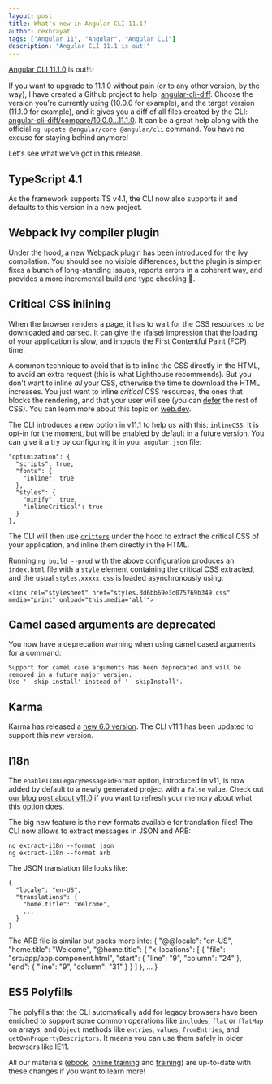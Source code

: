 ```yaml
---
layout: post
title: What's new in Angular CLI 11.1?
author: cexbrayat
tags: ["Angular 11", "Angular", "Angular CLI"]
description: "Angular CLI 11.1 is out!"
---
```


[Angular CLI 11.1.0](https://github.com/angular/angular-cli/releases/tag/v11.1.0) is out!✨

If you want to upgrade to 11.1.0 without pain (or to any other version, by the way), I have created a Github project to help: [angular-cli-diff](https://github.com/cexbrayat/angular-cli-diff). Choose the version you're currently using (10.0.0 for example), and the target version (11.1.0 for example), and it gives you a diff of all files created by the CLI: [angular-cli-diff/compare/10.0.0...11.1.0](https://github.com/cexbrayat/angular-cli-diff/compare/10.0.0...11.1.0).
It can be a great help along with the official `ng update @angular/core @angular/cli` command.
You have no excuse for staying behind anymore!

Let's see what we've got in this release.

## TypeScript 4.1

As the framework supports TS v4.1, the CLI now also supports it
and defaults to this version in a new project.

## Webpack Ivy compiler plugin

Under the hood, a new Webpack plugin has been introduced for the Ivy compilation.
You should see no visible differences, but the plugin is simpler, fixes a bunch of long-standing issues,
reports errors in a coherent way, and provides a more incremental build and type checking 🚀.

## Critical CSS inlining

When the browser renders a page, it has to wait for the CSS resources to be downloaded and parsed.
It can give the (false) impression that the loading of your application is slow,
and impacts the First Contentful Paint (FCP) time.

A common technique to avoid that is to inline the CSS directly in the HTML,
to avoid an extra request (this is what Lighthouse recommends).
But you don't want to inline _all_ your CSS, otherwise the time to download the HTML increases.
You just want to inline _critical_ CSS resources, the ones that blocks the rendering,
and that your user will see (you can [defer](https://web.dev/defer-non-critical-css/) the rest of CSS).
You can learn more about this topic on [web.dev](https://web.dev/extract-critical-css/).

The CLI introduces a new option in v11.1 to help us with this: `inlineCSS`.
It is opt-in for the moment, but will be enabled by default in a future version.
You can give it a try by configuring it in your `angular.json` file:

    "optimization": {
      "scripts": true,
      "fonts": {
        "inline": true
      },
      "styles": {
        "minify": true,
        "inlineCritical": true
      }
    },

The CLI will then use [`critters`](https://github.com/GoogleChromeLabs/critters)
under the hood to extract the critical CSS of your application,
and inline them directly in the HTML.

Running `ng build --prod` with the above configuration produces an `index.html` file with
a `style` element containing the critical CSS extracted,
and the usual `styles.xxxxx.css` is loaded asynchronously using:

    <link rel="stylesheet" href="styles.3d6bb69e3d075769b349.css" media="print" onload="this.media='all'">

## Camel cased arguments are deprecated

You now have a deprecation warning when using camel cased arguments for a command:

    Support for camel case arguments has been deprecated and will be removed in a future major version.
    Use '--skip-install' instead of '--skipInstall'.

## Karma

Karma has released a [new 6.0 version](https://github.com/karma-runner/karma/releases/tag/v6.0.0).
The CLI v11.1 has been updated to support this new version.

## I18n

The `enableI18nLegacyMessageIdFormat` option, introduced in v11,
is now added by default to a newly generated project with a `false` value.
Check out [our blog post about v11.0](/2020/11/11/angular-cli-11.0/)
if you want to refresh your memory about what this option does.

The big new feature is the new formats available for translation files!
The CLI now allows to extract messages in JSON and ARB:

    ng extract-i18n --format json
    ng extract-i18n --format arb

The JSON translation file looks like:

    {
      "locale": "en-US",
      "translations": {
        "home.title": "Welcome",
        ...
      }
    }

The ARB file is similar but packs more info:
    {
      "@@locale": "en-US",
      "home.title": "Welcome",
      "@home.title": {
        "x-locations": [
          {
            "file": "src/app/app.component.html",
            "start": { "line": "9", "column": "24" },
            "end": { "line": "9", "column": "31" }
          }
        ]
      },
      ...
    }

## ES5 Polyfills

The polyfills that the CLI automatically add for legacy browsers
have been enriched to support some common operations like
`includes`, `flat` or `flatMap` on arrays,
and `Object` methods like `entries`, `values`, `fromEntries`,
and `getOwnPropertyDescriptors`.
It means you can use them safely in older browsers like IE11.


All our materials ([ebook](https://books.ninja-squad.com/angular), [online training](https://angular-exercises.ninja-squad.com/) and [training](https://ninja-squad.com/training/angular)) are up-to-date with these changes if you want to learn more!
